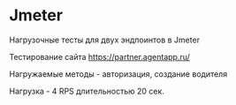 # Jmeter
Нагрузочные тесты для двух эндпоинтов в Jmeter

Тестирование сайта https://partner.agentapp.ru/

Нагружаемые методы - авторизация, создание водителя

Нагрузка - 4 RPS длительностью 20 сек.
